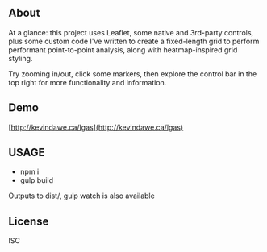 ## About

At a glance: this project uses Leaflet, some native and 3rd-party controls, plus some custom code I've written to create a fixed-length grid to perform performant point-to-point analysis, along with heatmap-inspired grid styling.

Try zooming in/out, click some markers, then explore the control bar in the top right for more functionality and information.

## Demo

[http://kevindawe.ca/lgas](http://kevindawe.ca/lgas)

## USAGE

* npm i
* gulp build

Outputs to dist/, gulp watch is also available

## License

ISC
